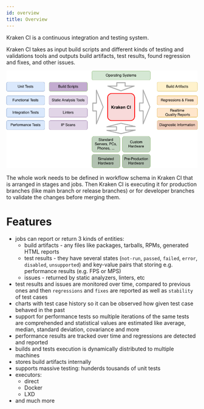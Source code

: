 ```yaml
---
id: overview
title: Overview
---
```


Kraken CI is a continuous integration and testing system.

Kraken CI takes as input build scripts and different kinds of testing and validations tools
and outputs build artifacts, test results, found regression and fixes, and other issues.

![Kraken Diagram](/img/kraken-diagram.png)

The whole work needs to be defined in workflow schema in Kraken CI that is arranged in stages and jobs.
Then Kraken CI is executing it for production branches (like main branch or release branches)
or for developer branches to validate the changes before merging them.

# Features

- jobs can report or return 3 kinds of entities:
  - build artifacts - any files like packages, tarballs, RPMs, generated HTML reports
  - test results - they have several states (`not-run`, `passed`, `failed`, `error`, `disabled`, `unsupported`)
    and key-value pairs that storing e.g. performance results (e.g. FPS or MPS)
  - issues - returned by static analyzers, linters, etc
- test results and issues are monitored over time, compared to previous ones and then `regressions` and `fixes` are reported
  as well as `stability` of test cases
- charts with test case history so it can be observed how given test case behaved in the past
- support for performance tests so multiple iterations of the same tests are comprehended
  and statistical values are estimated like average, median, standard deviation, covariance and more
- performance results are tracked over time and regressions are detected and reported
- builds and tests execution is dynamically distributed to multiple machines
- stores build artifacts internally
- supports massive testing: hunderds tousands of unit tests
- executors:
  - direct
  - Docker
  - LXD
- and much more
